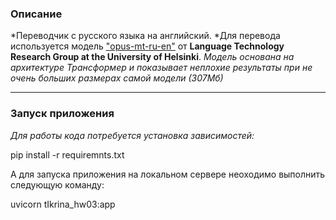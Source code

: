 ### Описание
*Переводчик с русского языка на английский. 
*Для перевода используется модель [<u>"opus-mt-ru-en"</u>](https://huggingface.co/Helsinki-NLP/opus-mt-ru-en) от **Language Technology Research Group at the University of Helsinki**. 
*Модель основана на архитектуре Трансформер и показывает неплохие результаты при не очень больших размерах самой модели (307Мб)*

---
### Запуск приложения
*Для работы кода потребуется установка зависимостей:*

pip install -r requiremnts.txt

А для запуска приложения на локальном сервере неоходимо выполнить следующую команду:

uvicorn tIkrina_hw03:app